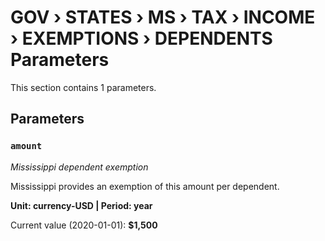 # GOV › STATES › MS › TAX › INCOME › EXEMPTIONS › DEPENDENTS Parameters

This section contains 1 parameters.

## Parameters

### `amount`
*Mississippi dependent exemption*

Mississippi provides an exemption of this amount per dependent.

**Unit: currency-USD | Period: year**

Current value (2020-01-01): **$1,500**

